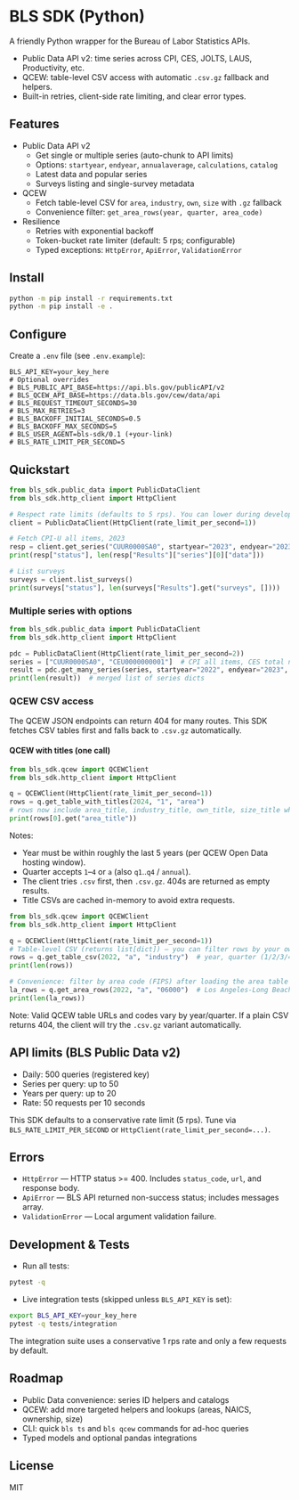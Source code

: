 # BLS SDK (Python)

A friendly Python wrapper for the Bureau of Labor Statistics APIs.

- Public Data API v2: time series across CPI, CES, JOLTS, LAUS, Productivity, etc.
- QCEW: table-level CSV access with automatic `.csv.gz` fallback and helpers.
- Built-in retries, client-side rate limiting, and clear error types.

## Features

- Public Data API v2
	- Get single or multiple series (auto-chunk to API limits)
	- Options: `startyear`, `endyear`, `annualaverage`, `calculations`, `catalog`
	- Latest data and popular series
	- Surveys listing and single-survey metadata
- QCEW
	- Fetch table-level CSV for `area`, `industry`, `own`, `size` with `.gz` fallback
	- Convenience filter: `get_area_rows(year, quarter, area_code)`
- Resilience
	- Retries with exponential backoff
	- Token-bucket rate limiter (default: 5 rps; configurable)
	- Typed exceptions: `HttpError`, `ApiError`, `ValidationError`

## Install

```bash
python -m pip install -r requirements.txt
python -m pip install -e .
```

## Configure

Create a `.env` file (see `.env.example`):

```
BLS_API_KEY=your_key_here
# Optional overrides
# BLS_PUBLIC_API_BASE=https://api.bls.gov/publicAPI/v2
# BLS_QCEW_API_BASE=https://data.bls.gov/cew/data/api
# BLS_REQUEST_TIMEOUT_SECONDS=30
# BLS_MAX_RETRIES=3
# BLS_BACKOFF_INITIAL_SECONDS=0.5
# BLS_BACKOFF_MAX_SECONDS=5
# BLS_USER_AGENT=bls-sdk/0.1 (+your-link)
# BLS_RATE_LIMIT_PER_SECOND=5
```

## Quickstart

```python
from bls_sdk.public_data import PublicDataClient
from bls_sdk.http_client import HttpClient

# Respect rate limits (defaults to 5 rps). You can lower during development.
client = PublicDataClient(HttpClient(rate_limit_per_second=1))

# Fetch CPI-U all items, 2023
resp = client.get_series("CUUR0000SA0", startyear="2023", endyear="2023")
print(resp["status"], len(resp["Results"]["series"][0]["data"]))

# List surveys
surveys = client.list_surveys()
print(surveys["status"], len(surveys["Results"].get("surveys", [])))
```

### Multiple series with options

```python
from bls_sdk.public_data import PublicDataClient
from bls_sdk.http_client import HttpClient

pdc = PublicDataClient(HttpClient(rate_limit_per_second=2))
series = ["CUUR0000SA0", "CEU0000000001"]  # CPI all items, CES total nonfarm employment
result = pdc.get_many_series(series, startyear="2022", endyear="2023", annualaverage=False, calculations=False)
print(len(result))  # merged list of series dicts
```

### QCEW CSV access

The QCEW JSON endpoints can return 404 for many routes. This SDK fetches CSV tables first and falls back to `.csv.gz` automatically.

#### QCEW with titles (one call)

```python
from bls_sdk.qcew import QCEWClient
from bls_sdk.http_client import HttpClient

q = QCEWClient(HttpClient(rate_limit_per_second=1))
rows = q.get_table_with_titles(2024, "1", "area")
# rows now include area_title, industry_title, own_title, size_title when available
print(rows[0].get("area_title"))
```

Notes:
- Year must be within roughly the last 5 years (per QCEW Open Data hosting window).
- Quarter accepts `1`–`4` or `a` (also `q1`..`q4` / `annual`).
- The client tries `.csv` first, then `.csv.gz`. 404s are returned as empty results.
- Title CSVs are cached in-memory to avoid extra requests.


```python
from bls_sdk.qcew import QCEWClient
from bls_sdk.http_client import HttpClient

q = QCEWClient(HttpClient(rate_limit_per_second=1))
# Table-level CSV (returns list[dict]) — you can filter rows by your own criteria
rows = q.get_table_csv(2022, "a", "industry")  # year, quarter (1/2/3/4 or 'a'), level
print(len(rows))

# Convenience: filter by area code (FIPS) after loading the area table
la_rows = q.get_area_rows(2022, "a", "06000")  # Los Angeles-Long Beach-Anaheim MSA (example)
print(len(la_rows))
```

Note: Valid QCEW table URLs and codes vary by year/quarter. If a plain CSV returns 404, the client will try the `.csv.gz` variant automatically.

## API limits (BLS Public Data v2)

- Daily: 500 queries (registered key)
- Series per query: up to 50
- Years per query: up to 20
- Rate: 50 requests per 10 seconds

This SDK defaults to a conservative rate limit (5 rps). Tune via `BLS_RATE_LIMIT_PER_SECOND` or `HttpClient(rate_limit_per_second=...)`.

## Errors

- `HttpError` — HTTP status >= 400. Includes `status_code`, `url`, and response body.
- `ApiError` — BLS API returned non-success status; includes messages array.
- `ValidationError` — Local argument validation failure.

## Development & Tests

- Run all tests:

```bash
pytest -q
```

- Live integration tests (skipped unless `BLS_API_KEY` is set):

```bash
export BLS_API_KEY=your_key_here
pytest -q tests/integration
```

The integration suite uses a conservative 1 rps rate and only a few requests by default.

## Roadmap

- Public Data convenience: series ID helpers and catalogs
- QCEW: add more targeted helpers and lookups (areas, NAICS, ownership, size)
- CLI: quick `bls ts` and `bls qcew` commands for ad-hoc queries
- Typed models and optional pandas integrations

## License

MIT
